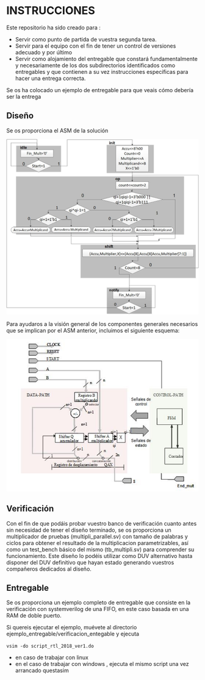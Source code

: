 # INSTRUCCIONES



Este repositorio ha sido creado para :
- Servir como punto de partida de vuestra segunda tarea. 
- Servir para el equipo con el fin de tener un control de versiones adecuado y por último 
- Servir como alojamiento del entregable que constará fundamentalmente y necesariamente de los dos subdirectorios identificados como entregables y que contienen a su vez instrucciones específicas para hacer una entrega correcta.

Se os ha colocado un ejemplo de entregable para que veais cómo debería ser la entrega

## Diseño
Se os proporciona el ASM de la solución

![ASM](imagenes/ASM_booth_modificado.jpg) 

Para ayudaros a la visión general de los componentes generales necesarios que se implican por el ASM anterior, incluimos el siguiente esquema:

![Esquema](imagenes/ESQUEMA_booth_modificado.jpg) 

## Verificación

Con el fin de que podáis probar vuestro banco de verificación cuanto antes  sin necesidad de tener el diseño terminado, se os proporciona  un multiplicador de pruebas (multipli_parallel.sv) con tamaño de palabras y ciclos para obtener el resultado de la multiplicacion parametrizables, así como  un test_bench básico del mismo (tb_multipli.sv) para comprender su funcionamiento. Este diseño lo podéis utilizar como DUV alternativo hasta disponer del DUV definitivo que hayan estado generando vuestros compañeros dedicados al diseño.

 

## Entregable

Se os proporciona un ejemplo completo de entregable que consiste en la verificación con systemverilog de una FIFO, en este caso basada en una RAM de doble puerto.

Si quereis ejecutar el ejemplo, muévete al directorio ejemplo_entregable/verificacion_entegable y ejecuta

` vsim -do script_rtl_2018_ver1.do `

- en caso de trabajar con linux
- en el caso de trabajar con windows , ejecuta el mismo script una vez arrancado questasim



